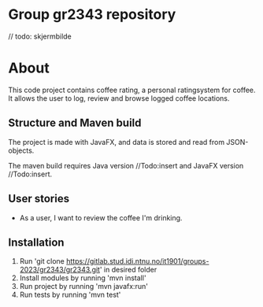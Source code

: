 # Group gr2343 repository 
// todo: skjermbilde
# About
This code project contains coffee rating, a personal ratingsystem for coffee. It allows the user to log, review and browse logged coffee locations.

## Structure and Maven build
The project is made with JavaFX, and data is stored and read from JSON-objects.

The maven build requires Java version //Todo:insert and JavaFX version //Todo:insert.

## User stories
- As a user, I want to review the coffee I'm drinking.
## Installation
1. Run 
'git clone https://gitlab.stud.idi.ntnu.no/it1901/groups-2023/gr2343/gr2343.git' in desired folder
2. Install modules by running 'mvn install'
3. Run project by running 'mvn javafx:run'
4. Run tests by running 'mvn test'  